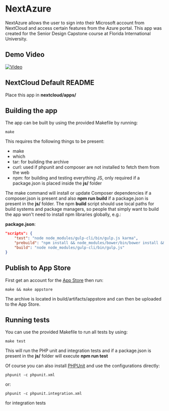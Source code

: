 <!--
SPDX-FileCopyrightText: Bradley Consuegra <admin@nextcloud.com>
SPDX-License-Identifier: CC0-1.0
-->

# NextAzure
NextAzure allows the user to sign into their Microsoft account from NextCloud and access certain features from the Azure portal. This app was created for the Senior Design Capstone course at Florida International University.
## Demo Video
[![Video](https://img.youtube.com/vi/ovX7HFqsMv4/maxresdefault.jpg)](https://www.youtube.com/watch?v=ovX7HFqsMv4)

## NextCloud Default README
Place this app in **nextcloud/apps/**

## Building the app

The app can be built by using the provided Makefile by running:

    make

This requires the following things to be present:
* make
* which
* tar: for building the archive
* curl: used if phpunit and composer are not installed to fetch them from the web
* npm: for building and testing everything JS, only required if a package.json is placed inside the **js/** folder

The make command will install or update Composer dependencies if a composer.json is present and also **npm run build** if a package.json is present in the **js/** folder. The npm **build** script should use local paths for build systems and package managers, so people that simply want to build the app won't need to install npm libraries globally, e.g.:

**package.json**:
```json
"scripts": {
    "test": "node node_modules/gulp-cli/bin/gulp.js karma",
    "prebuild": "npm install && node_modules/bower/bin/bower install && node_modules/bower/bin/bower update",
    "build": "node node_modules/gulp-cli/bin/gulp.js"
}
```


## Publish to App Store

First get an account for the [App Store](https://apps.nextcloud.com/) then run:

    make && make appstore

The archive is located in build/artifacts/appstore and can then be uploaded to the App Store.

## Running tests
You can use the provided Makefile to run all tests by using:

    make test

This will run the PHP unit and integration tests and if a package.json is present in the **js/** folder will execute **npm run test**

Of course you can also install [PHPUnit](https://phpunit.de/getting-started.html) and use the configurations directly:

    phpunit -c phpunit.xml

or:

    phpunit -c phpunit.integration.xml

for integration tests
